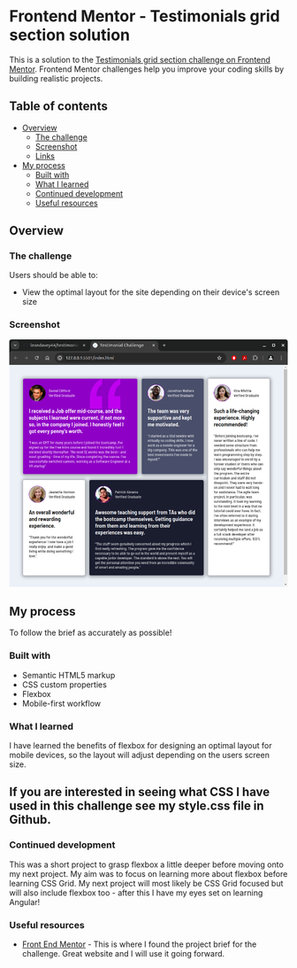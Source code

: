# Frontend Mentor - Testimonials grid section solution

This is a solution to the [Testimonials grid section challenge on Frontend Mentor](https://www.frontendmentor.io/challenges/testimonials-grid-section-Nnw6J7Un7). Frontend Mentor challenges help you improve your coding skills by building realistic projects.

## Table of contents

- [Overview](#overview)
  - [The challenge](#the-challenge)
  - [Screenshot](#screenshot)
  - [Links](#links)
- [My process](#my-process)
  - [Built with](#built-with)
  - [What I learned](#what-i-learned)
  - [Continued development](#continued-development)
  - [Useful resources](#useful-resources)

## Overview

### The challenge

Users should be able to:

- View the optimal layout for the site depending on their device's screen size

### Screenshot

![](./images/screenshot.png)

## My process

To follow the brief as accurately as possible!

### Built with

- Semantic HTML5 markup
- CSS custom properties
- Flexbox
- Mobile-first workflow

### What I learned

I have learned the benefits of flexbox for designing an optimal layout for mobile devices, so the layout will adjust depending on the users screen size.

<h2>
  If you are interested in seeing what CSS I have used in this challenge see my style.css file in Github.
</h2>

### Continued development

This was a short project to grasp flexbox a little deeper before moving onto my next project. My aim was to focus on learning more about flexbox before learning CSS Grid. My next project will most likely be CSS Grid focused but will also include flexbox too - after this I have my eyes set on learning Angular!

### Useful resources

- [Front End Mentor](https://www.frontendmentor.io/challenges/testimonials-grid-section-Nnw6J7Un7/hub) - This is where I found the project brief for the challenge. Great website and I will use it going forward.
